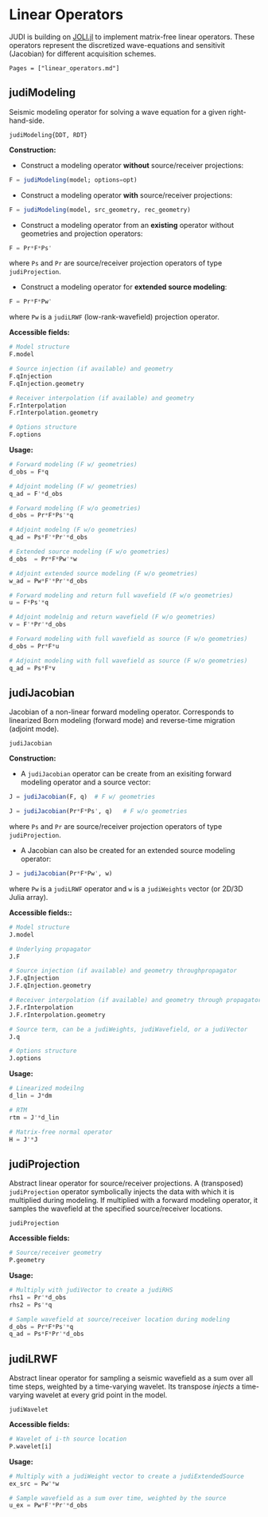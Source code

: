 # Linear Operators

JUDI is building on [JOLI.jl](https://github.com/slimgroup/JOLI.jl) to implement matrix-free linear operators. These operators represent the discretized wave-equations and sensitivit (Jacobian) for different acquisition schemes. 

```@contents
Pages = ["linear_operators.md"]
```

## judiModeling

Seismic modeling operator for solving a wave equation for a given right-hand-side.

```@docs
judiModeling{DDT, RDT}
```

**Construction:**

 * Construct a modeling operator **without** source/receiver projections:

```julia
F = judiModeling(model; options=opt)
```

 * Construct a modeling operator **with** source/receiver projections:

```julia
F = judiModeling(model, src_geometry, rec_geometry)
```

 * Construct a modeling operator from an **existing** operator without geometries and projection operators:

```julia
F = Pr*F*Ps'
```

where `Ps` and `Pr` are source/receiver projection operators of type `judiProjection`.

 * Construct a modeling operator for **extended source modeling**:

```julia
F = Pr*F*Pw'
```

where `Pw` is a `judiLRWF` (low-rank-wavefield) projection operator.

**Accessible fields:**

```julia
# Model structure
F.model

# Source injection (if available) and geometry
F.qInjection
F.qInjection.geometry

# Receiver interpolation (if available) and geometry
F.rInterpolation
F.rInterpolation.geometry

# Options structure
F.options
```

**Usage:**

```julia
# Forward modeling (F w/ geometries)
d_obs = F*q

# Adjoint modeling (F w/ geometries)
q_ad = F'*d_obs

# Forward modeling (F w/o geometries)
d_obs = Pr*F*Ps'*q

# Adjoint modelng (F w/o geometries)
q_ad = Ps*F'*Pr'*d_obs

# Extended source modeling (F w/o geometries)
d_obs  = Pr*F*Pw'*w

# Adjoint extended source modeling (F w/o geometries)
w_ad = Pw*F'*Pr'*d_obs

# Forward modeling and return full wavefield (F w/o geometries)
u = F*Ps'*q

# Adjoint modelnig and return wavefield (F w/o geometries)
v = F'*Pr'*d_obs

# Forward modeling with full wavefield as source (F w/o geometries)
d_obs = Pr*F*u

# Adjoint modeling with full wavefield as source (F w/o geometries)
q_ad = Ps*F*v
```


## judiJacobian

Jacobian of a non-linear forward modeling operator. Corresponds to linearized Born modeling (forward mode) and reverse-time migration (adjoint mode).

```@docs
judiJacobian
```

**Construction:**

 * A `judiJacobian` operator can be create from an exisiting forward modeling operator and a source vector:

```julia
J = judiJacobian(F, q)  # F w/ geometries
```

```julia
J = judiJacobian(Pr*F*Ps', q)   # F w/o geometries
```

where `Ps` and `Pr` are source/receiver projection operators of type `judiProjection`.

 * A Jacobian can also be created for an extended source modeling operator:

```julia
J = judiJacobian(Pr*F*Pw', w)
```

where `Pw` is a `judiLRWF` operator and `w` is a `judiWeights` vector (or 2D/3D Julia array).


**Accessible fields::**

```julia
# Model structure
J.model

# Underlying propagator
J.F

# Source injection (if available) and geometry throughpropagator
J.F.qInjection
J.F.qInjection.geometry

# Receiver interpolation (if available) and geometry through propagator
J.F.rInterpolation
J.F.rInterpolation.geometry

# Source term, can be a judiWeights, judiWavefield, or a judiVector
J.q

# Options structure
J.options
```

**Usage:**

```julia
# Linearized modeilng
d_lin = J*dm

# RTM
rtm = J'*d_lin

# Matrix-free normal operator
H = J'*J
```

## judiProjection

Abstract linear operator for source/receiver projections. A (transposed) `judiProjection` operator symbolically injects the data with which it is multiplied during modeling. If multiplied with a forward modeling operator, it samples the wavefield at the specified source/receiver locations.

```@docs
judiProjection
```

**Accessible fields:**

```julia
# Source/receiver geometry
P.geometry
```

**Usage:**

```julia
# Multiply with judiVector to create a judiRHS
rhs1 = Pr'*d_obs
rhs2 = Ps'*q

# Sample wavefield at source/receiver location during modeling
d_obs = Pr*F*Ps'*q
q_ad = Ps*F*Pr'*d_obs
```

## judiLRWF


Abstract linear operator for sampling a seismic wavefield as a sum over all time steps, weighted by a time-varying wavelet. Its transpose *injects* a time-varying wavelet at every grid point in the model.

```@docs
judiWavelet
```

**Accessible fields:**

```julia
# Wavelet of i-th source location
P.wavelet[i]
```

**Usage:**

```julia
# Multiply with a judiWeight vector to create a judiExtendedSource
ex_src = Pw'*w

# Sample wavefield as a sum over time, weighted by the source
u_ex = Pw*F'*Pr'*d_obs
```

